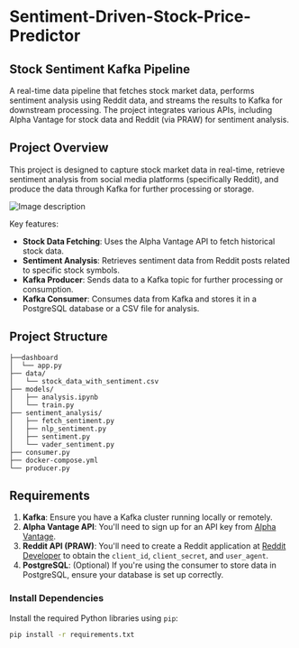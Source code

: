 # Sentiment-Driven-Stock-Price-Predictor

## Stock Sentiment Kafka Pipeline

A real-time data pipeline that fetches stock market data, performs sentiment analysis using Reddit data, and streams the results to Kafka for downstream processing. The project integrates various APIs, including Alpha Vantage for stock data and Reddit (via PRAW) for sentiment analysis.

## Project Overview

This project is designed to capture stock market data in real-time, retrieve sentiment analysis from social media platforms (specifically Reddit), and produce the data through Kafka for further processing or storage.

![Image description](path/to/image)

Key features:
- **Stock Data Fetching**: Uses the Alpha Vantage API to fetch historical stock data.
- **Sentiment Analysis**: Retrieves sentiment data from Reddit posts related to specific stock symbols.
- **Kafka Producer**: Sends data to a Kafka topic for further processing or consumption.
- **Kafka Consumer**: Consumes data from Kafka and stores it in a PostgreSQL database or a CSV file for analysis.

## Project Structure
```
├──dashboard
│  └── app.py
├── data/
│   └── stock_data_with_sentiment.csv
├── models/
│   ├── analysis.ipynb
│   └── train.py
├── sentiment_analysis/
│   ├── fetch_sentiment.py
│   ├── nlp_sentiment.py
│   ├── sentiment.py
│   └── vader_sentiment.py
├── consumer.py
├── docker-compose.yml
└── producer.py
```

## Requirements

1. **Kafka**: Ensure you have a Kafka cluster running locally or remotely.
2. **Alpha Vantage API**: You'll need to sign up for an API key from [Alpha Vantage](https://www.alphavantage.co/).
3. **Reddit API (PRAW)**: You'll need to create a Reddit application at [Reddit Developer](https://www.reddit.com/prefs/apps) to obtain the `client_id`, `client_secret`, and `user_agent`.
4. **PostgreSQL**: (Optional) If you're using the consumer to store data in PostgreSQL, ensure your database is set up correctly.

### Install Dependencies

Install the required Python libraries using `pip`:

```bash
pip install -r requirements.txt

